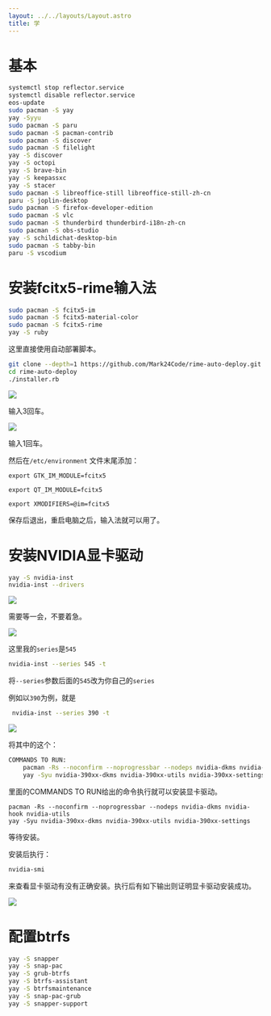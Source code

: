 ```yaml
---
layout: ../../layouts/Layout.astro
title: 学
---
```


# 基本

```bash
systemctl stop reflector.service
systemctl disable reflector.service
eos-update
sudo pacman -S yay
yay -Syyu
sudo pacman -S paru
sudo pacman -S pacman-contrib
sudo pacman -S discover
sudo pacman -S filelight
yay -S discover
yay -S octopi
yay -S brave-bin
yay -S keepassxc
yay -S stacer
sudo pacman -S libreoffice-still libreoffice-still-zh-cn
paru -S joplin-desktop
sudo pacman -S firefox-developer-edition
sudo pacman -S vlc
sudo pacman -S thunderbird thunderbird-i18n-zh-cn
sudo pacman -S obs-studio
yay -S schildichat-desktop-bin
sudo pacman -S tabby-bin
paru -S vscodium
```

# 安装fcitx5-rime输入法

```bash
sudo pacman -S fcitx5-im
sudo pacman -S fcitx5-material-color
sudo pacman -S fcitx5-rime
yay -S ruby
```

这里直接使用自动部署脚本。

```bash
git clone --depth=1 https://github.com/Mark24Code/rime-auto-deploy.git --branch latest
cd rime-auto-deploy
./installer.rb
```

![](https://img.0pt.icu/learn/init-eos-linux/1.png)

输入3回车。

![](https://img.0pt.icu/learn/init-eos-linux/2.png)

输入1回车。

然后在`/etc/environment` 文件末尾添加：

```/etc/environment
export GTK_IM_MODULE=fcitx5

export QT_IM_MODULE=fcitx5

export XMODIFIERS=@im=fcitx5
```

保存后退出，重启电脑之后，输入法就可以用了。

# 安装NVIDIA显卡驱动

```bash
yay -S nvidia-inst
nvidia-inst --drivers
```

![](https://img.0pt.icu/learn/init-eos-linux/3.png)

需要等一会，不要着急。

![](https://img.0pt.icu/learn/init-eos-linux/4.png)

这里我的`series`是`545`

```bash
nvidia-inst --series 545 -t
```

将`--series`参数后面的`545`改为你自己的`series`

例如以`390`为例，就是

```bash
 nvidia-inst --series 390 -t
```

![](https://img.0pt.icu/learn/init-eos-linux/5.png)

将其中的这个：

```bash
COMMANDS TO RUN:
    pacman -Rs --noconfirm --noprogressbar --nodeps nvidia-dkms nvidia-hook nvidia-utils
    yay -Syu nvidia-390xx-dkms nvidia-390xx-utils nvidia-390xx-settings
```

里面的COMMANDS TO RUN给出的命令执行就可以安装显卡驱动。

```basg
pacman -Rs --noconfirm --noprogressbar --nodeps nvidia-dkms nvidia-hook nvidia-utils
yay -Syu nvidia-390xx-dkms nvidia-390xx-utils nvidia-390xx-settings
```

等待安装。

安装后执行：

```bash
nvidia-smi
```

来查看显卡驱动有没有正确安装。执行后有如下输出则证明显卡驱动安装成功。

![](https://img.0pt.icu/learn/init-eos-linux/6.png)

# 配置btrfs

```bash
yay -S snapper
yay -S snap-pac
yay -S grub-btrfs
yay -S btrfs-assistant
yay -S btrfsmaintenance
yay -S snap-pac-grub
yay -S snapper-support
```

